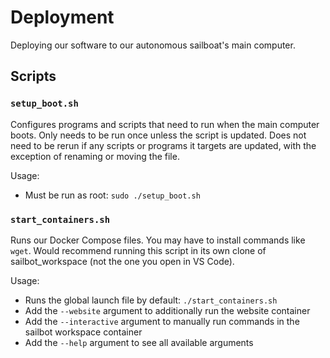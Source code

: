 # Deployment

Deploying our software to our autonomous sailboat's main computer.

## Scripts

### `setup_boot.sh`

Configures programs and scripts that need to run when the main computer boots. Only needs to be run once unless the
script is updated. Does not need to be rerun if any scripts or programs it targets are updated, with the exception of
renaming or moving the file.

Usage:

- Must be run as root: `sudo ./setup_boot.sh`

### `start_containers.sh`

Runs our Docker Compose files. You may have to install commands like `wget`.
Would recommend running this script in its own clone of sailbot_workspace (not the one you open in VS Code).

Usage:

- Runs the global launch file by default: `./start_containers.sh`
- Add the `--website` argument to additionally run the website container
- Add the `--interactive` argument to manually run commands in the sailbot workspace container
- Add the `--help` argument to see all available arguments
